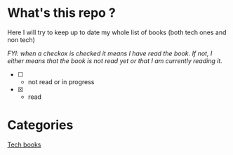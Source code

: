 # What's this repo ?

Here I will try to keep up to date my whole list of books (both tech ones and non tech)

_FYI: when a checkox is checked it means I have read the book. If not, I either means that the book is not read yet or that I am currently reading it._

- [ ] - not read or in progress
- [X] - read

# Categories

[Tech books](./tech-books.md)